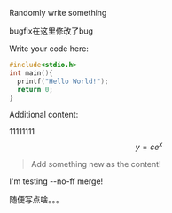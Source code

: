 Randomly write something 

bugfix在这里修改了bug

Write your code here:

```c
#include<stdio.h>
int main(){
  printf("Hello World!");
  return 0;
}
```

Additional content:

11111111
$$
y=ce^x
$$

> Add something new as the content!



I'm testing --no-ff merge!

随便写点啥。。。
